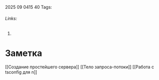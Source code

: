 2025 09 0415 40
Tags: 
###### Links: 
1) 
# Заметка
[[Создание простейшего сервера]]
[[Тело запроса-потоки]]
[[Работа с tsconfig для n]]